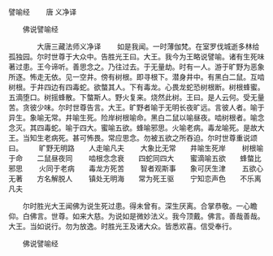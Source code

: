   譬喻经
　　唐 义净译




　　佛说譬喻经

　　　　大唐三藏法师义净译
　　如是我闻。一时薄伽梵。在室罗伐城逝多林给孤独园。尔时世尊于大众中。告胜光王曰。大王。我今为王略说譬喻。诸有生死味著过患。王今谛听。善思念之。乃往过去。于无量劫。时有一人。游于旷野为恶象所逐。怖走无依。见一空井。傍有树根。即寻根下。潜身井中。有黑白二鼠。互啮树根。于井四边有四毒蛇。欲螫其人。下有毒龙。心畏龙蛇恐树根断。树根蜂蜜。五滴堕口。树摇蜂散。下螫斯人。野火复来。烧然此树。王曰。是人云何。受无量苦。贪彼少味。尔时世尊告言。大王。旷野者喻于无明长夜旷远。言彼人者。喻于异生。象喻无常。井喻生死。险岸树根喻命。黑白二鼠以喻昼夜。啮树根者。喻念念灭。其四毒蛇。喻于四大。蜜喻五欲。蜂喻邪思。火喻老病。毒龙喻死。是故大王。当知生老病死。甚可怖畏。常应思念。勿被五欲之所吞迫。尔时世尊重说颂曰。
　　旷野无明路　　人走喻凡夫
　　大象比无常　　井喻生死岸
　　树根喻于命　　二鼠昼夜同
　　啮根念念衰　　四蛇同四大
　　蜜滴喻五欲　　蜂螫比邪思
　　火同于老病　　毒龙方死苦
　　智者观斯事　　象可厌生津
　　五欲心无著　　方名解脱人
　　镇处无明海　　常为死王驱
　　宁知恋声色　　不乐离凡夫

　　尔时胜光大王闻佛为说生死过患。得未曾有。深生厌离。合掌恭敬。一心瞻仰。白佛言。世尊。如来大慈。为说如是微妙法义。我今顶戴。佛言。善哉善哉。大王。当如说行。勿为放逸。时胜光王及诸大众。皆悉欢喜。信受奉行。

　　佛说譬喻经


